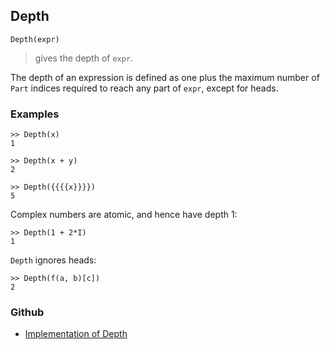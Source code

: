 ## Depth
```
Depth(expr)
```
> gives the depth of `expr`.

The depth of an expression is defined as one plus the maximum number of `Part` indices required to reach any part of `expr`, except for heads.

### Examples
```
>> Depth(x)
1
 
>> Depth(x + y)
2
 
>> Depth({{{{x}}}})
5
```
 
Complex numbers are atomic, and hence have depth 1:
```
>> Depth(1 + 2*I)
1
```
 
`Depth` ignores heads:
```
>> Depth(f(a, b)[c])
2
```

### Github

* [Implementation of Depth](https://github.com/axkr/symja_android_library/blob/master/symja_android_library/matheclipse-core/src/main/java/org/matheclipse/core/builtin/StructureFunctions.java#L319) 

